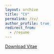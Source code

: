 ```yaml
---
layout: archive
title: "CV"
permalink: /cv/
author_profile: true
redirect_from:
  - /resume
---
```


[Download Vitae](https://antik015.github.io/files/antik_chakraborty_cv.pdf)
